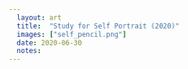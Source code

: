 ```yaml
---
  layout: art
  title:  "Study for Self Portrait (2020)"
  images: ["self_pencil.png"]
  date: 2020-06-30
  notes:
---
```

